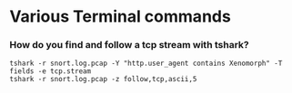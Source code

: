 # Various Terminal commands

### How do you find and follow a tcp stream with tshark?
```
tshark -r snort.log.pcap -Y "http.user_agent contains Xenomorph" -T fields -e tcp.stream
tshark -r snort.log.pcap -z follow,tcp,ascii,5
```
